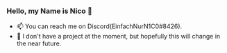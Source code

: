 ### Hello, my Name is Nico 👋
- 📫 You can reach me on Discord(EinfachNurN1C0#8426).
- 🤔 I don't have a project at the moment, but hopefully this will change in the near future.
